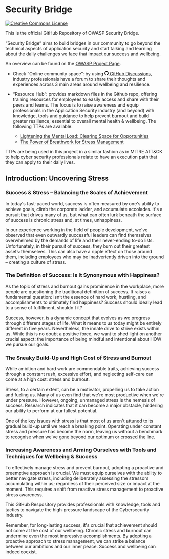 # Security Bridge

[![Creative Commons License](https://img.shields.io/github/license/OWASP/owasp-mastg)](https://creativecommons.org/licenses/by-sa/4.0/ "CC BY-SA 4.0")

This is the official GitHub Repository of OWASP Security Bridge.

“Security Bridge” aims to build bridges in our community to go beyond the technical aspects of application security and start talking and learning about the daily challenges we face that impact our success and wellbeing.

An overview can be found on the <a href="https://owasp.org/www-project-security-bridge/">OWASP Project Page</a>.

- Check “Online community space”: by using <a href="https://github.com/OWASP/security-bridge/discussions"><img src="Images/GitHub_logo.png" width="14px"> GitHub Discussions</a>, industry professionals have a forum to share their thoughts and experiences across 3 main areas around wellbeing and resilience.

- “Resource Hub”: provides markdown files in the Github repo, offering training resources for employees to easily access and share with their peers and teams. The focus is to raise awareness and equip professionals in the Application Security industry (and beyond) with knowledge, tools and guidance to help prevent burnout and build greater resilience; essential to overall mental health & wellbeing. The following TTPs are available:

  - [Lightening the Mental Load: Clearing Space for Opportunities](TTP/TTP-001.md)
  - [The Power of Breathwork for Stress Management](TTP/TTP-002.md)

TTPs are being used in this project in a similar fashion as in MITRE ATT&CK to help cyber security professionals relate to have an execution path that they can apply to their daily lives.


## Introduction: Uncovering Stress 

### Success & Stress – Balancing the Scales of Achievement

In today's fast-paced world, success is often measured by one's ability to achieve goals, climb the corporate ladder, and accumulate accolades. It's a pursuit that drives many of us, but what can often lurk beneath the surface of success is chronic stress and, at times, unhappiness.

In our experience working in the field of people development, we've observed that even outwardly successful leaders can find themselves overwhelmed by the demands of life and their never-ending to-do lists. Unfortunately, in their pursuit of success, they burn out their greatest assets: themselves. This can also have a ripple effect on those around them, including employees who may be inadvertently driven into the ground – creating a culture of stress. 

### The Definition of Success: Is It Synonymous with Happiness?

As the topic of stress and burnout gains prominence in the workplace, more people are questioning the traditional definition of success. It raises a fundamental question: isn’t the essence of hard work, hustling, and accomplishments to ultimately find happiness? Success should ideally lead to a sense of fulfillment, shouldn't it?

Success, however, is a dynamic concept that evolves as we progress through different stages of life. What it means to us today might be entirely different in five years. Nevertheless, the innate drive to strive exists within us. While this is no doubt a positive force, we want to shed light on another crucial aspect: the importance of being mindful and intentional about HOW we pursue our goals.

### The Sneaky Build-Up and High Cost of Stress and Burnout

While ambition and hard work are commendable traits, achieving success through a constant rush, excessive effort, and neglecting self-care can come at a high cost: stress and burnout. 

Stress, to a certain extent, can be a motivator, propelling us to take action and fueling us. Many of us even find that we're most productive when we're under pressure. However, ongoing, unmanaged stress is the nemesis of success. Research indicates that it can become a major obstacle, hindering our ability to perform at our fullest potential.

One of the key issues with stress is that most of us aren't attuned to its gradual build-up until we reach a breaking point. Operating under constant stress and pressure has become the norm, leaving us without a benchmark to recognise when we've gone beyond our optimum or crossed the line.


### Increasing Awareness and Arming Ourselves with Tools and Techniques for Wellbeing & Success

To effectively manage stress and prevent burnout, adopting a proactive and preemptive approach is crucial. We must equip ourselves with the ability to better navigate stress, including deliberately assessing the stressors accumulating within us; regardless of their perceived size or impact at the moment. This requires a shift from reactive stress management to proactive stress awareness.

This GitHub Respository provides professionals with knowledge, tools and tactics to navigate the high-pressure landscape of the Cybersecurity Industry.

Remember, for long-lasting success, it's crucial that achievement should not come at the cost of our wellbeing. Chronic stress and burnout can undermine even the most impressive accomplishments. By adopting a proactive approach to stress management, we can strike a balance between our ambitions and our inner peace. Success and wellbeing can indeed coexist.

